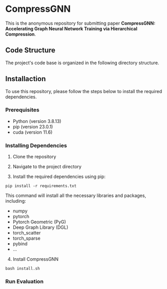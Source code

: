 # CompressGNN
This is the anonymous repository for submitting paper **CompressGNN: Accelerating Graph Neural Network Training via
Hierarchical Compression**.

## Code Structure

The project's code base is organized in the following directory structure.

## Installaction

To use this repository, please follow the steps below to install the required dependencies.

### Prerequisites

- Python (version 3.8.13)
- pip (version 23.0.1)
- cuda (version 11.6)

### Installing Dependencies

1. Clone the repository

2. Navigate to the project directory

3. Install the required dependencies using pip:

```shell
pip install -r requirements.txt
```
This command will install all the necessary libraries and packages, including:

- numpy
- pytorch
- Pytorch Geometric (PyG)
- Deep Graph Library (DGL)
- torch_scatter
- torch_sparse
- pybind
- ...

4. Install CompressGNN

```shell
bash install.sh
```

### Run Evaluation






